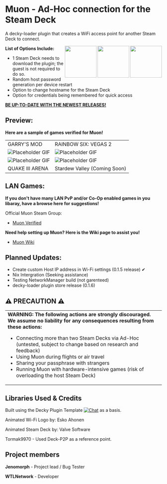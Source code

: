 # **Muon - Ad-Hoc connection for the Steam Deck**

A decky-loader plugin that creates a WiFi access point for another Steam Deck to connect.

<div align="left" valign="middle">
 <picture>
   <source media="(prefers-color-scheme: dark)" srcset="https://i.redd.it/09s8h9ccq73a1.gif">
   <img align="right" src="https://i.redd.it/09s8h9ccq73a1.gif" height="102px"/>
 </picture>
<div align="left" valign="middle">
 <picture>
   <source media="(prefers-color-scheme: white)" srcset="https://assets-v2.lottiefiles.com/a/c567b756-1150-11ee-954b-b32207c2d9a1/eF6XqaqeFx.gif">
   <img align="right" src="https://assets-v2.lottiefiles.com/a/c567b756-1150-11ee-954b-b32207c2d9a1/eF6XqaqeFx.gif" height="102px"/>
 </picture>
<div align="left" valign="middle">
 <picture>
   <source media="(prefers-color-scheme: dark)" srcset="https://i.redd.it/09s8h9ccq73a1.gif">
   <img align="right" src="https://i.redd.it/09s8h9ccq73a1.gif" height="102px"/>
 </picture>
</a>

**List of Options Include:**
* 1 Steam Deck needs to download the plugin; the guest is not required to do so.
* Random host password generation per device restart
* Option to change hostname for the Steam Deck
* Option for credentials being remembered for quick access

**[BE UP-TO-DATE WITH THE NEWEST RELEASES!](https://github.com/wtlnetwork/muon/releases)**

## Preview:
__Here are a sample of games verified for Muon!__

<head>
    <meta charset="UTF-8">
    <meta name="viewport" content="width=device-width, initial-scale=1.0">
<body>
    <table>
        <tr>
            <td>GARRY'S MOD</td>
            <td>RAINBOW SIX: VEGAS 2</td>
        </tr>
        <tr>
            <td><img src="https://i.imgur.com/xBv6Ue5.gif" alt="Placeholder GIF"></td>
            <td><img src="https://i.imgur.com/WXI0BUw.gif" alt="Placeholder GIF"></td>
        </tr>
        <tr>
            <td><img src="https://i.imgur.com/iqdeSSt.gif" alt="Placeholder GIF"></td>
            <td><img src="https://via.placeholder.com/150x100.gif" alt="Placeholder GIF"></td>
        </tr>
        <tr>
            <td>QUAKE III ARENA</td>
            <td>Stardew Valley (Coming Soon)</td>
        </tr>
    </table>
</body>
</html>

## LAN Games:
__If you don't have many LAN PvP and/or Co-Op enabled games in you libaray, have a browse here for suggestions!__

Official Muon Steam Group: 
* [Muon Verified](https://steamcommunity.com/groups/muonverified)

**Need help setting up Muon? Here is the Wiki page to assist you!**
* [Muon Wiki](https://github.com/wtlnetwork/muon/wiki)

## Planned Updates:

* Create custom Host IP address in Wi-Fi settings (0.1.5 release) ✔
* Nix Intergration (Seeking assistance)
* Testing NetworkManager build (not garenteed)
* decky-loader plugin store release (0.1.6)

<h2 align="left">⚠️ PRECAUTION ⚠️</h2>

<table>
  <tr>
    <td>
      <strong>WARNING: The following actions are strongly discouraged. We assume no liability for any consequences resulting from these actions:</strong>
      <ul>
        <li>Connecting more than two Steam Decks via Ad-Hoc (untested, subject to change based on research and feedback)</li>
        <li>Using Muon during flights or air travel</li>
        <li>Sharing your passphrase with strangers</li>
        <li>Running Muon with hardware-intensive games (risk of overloading the host Steam Deck)</li>
      </ul>
    </td>
  </tr>
</table>


## Libraries Used & Credits
Built using the Decky Plugin Template [![Chat](https://img.shields.io/badge/chat-on%20discord-7289da.svg)](https://deckbrew.xyz/discord) as a basis.

Animated Wi-Fi Logo by: Esko Ahonen

Animated Steam Deck by: Valve Software

Tormak9970 - Used Deck-P2P as a reference point.


## Project members
**Jenomorph** - Project lead / Bug Tester

**WTLNetwork** - Developer
